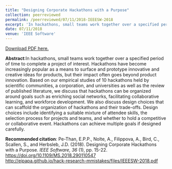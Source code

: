 ```yaml
---
title: "Designing Corporate Hackathons with a Purpose"
collection: peerreviewed
permalink: /peerreviewed/07/11/2018-IEEESW-2018
excerpt: 'In hackathons, small teams work together over a specified period of time to complete a project of interest. Hackathons have become increasingly popular as a means to surface and prototype innovative and creative ideas for products, but their impact often goes beyond product innovation. Based on our empirical studies of 10 hackathons held by scientific communities, a corporation, and universities as well as the review of published literature, we discuss that hackathons can be organized around goals such as enriching social networks, facilitating collaborative learning, and workforce development. We also discuss design choices that can scaffold the organization of hackathons and their trade-offs. Design choices include identifying a suitable mixture of attendee skills, the selection process for projects and teams, and whether to hold a competitive or collaborative event. Hackathons can achieve multiple goals if designed carefully.'
date: 07/11/2018
venue: 'IEEE Software'
---
```

[Download PDF here.](http://eipapa.github.io/hackathon-planning-kit/files/IEEESW-2018.pdf)

**Abstract**:In hackathons, small teams work together over a specified period of time to complete a project of interest. Hackathons have become increasingly popular as a means to surface and prototype innovative and creative ideas for products, but their impact often goes beyond product innovation. Based on our empirical studies of 10 hackathons held by scientific communities, a corporation, and universities as well as the review of published literature, we discuss that hackathons can be organized around goals such as enriching social networks, facilitating collaborative learning, and workforce development. We also discuss design choices that can scaffold the organization of hackathons and their trade-offs. Design choices include identifying a suitable mixture of attendee skills, the selection process for projects and teams, and whether to hold a competitive or collaborative event. Hackathons can achieve multiple goals if designed carefully.

**Recommended citation**: Pe-Than, E.P.P., Nolte, A., Filippova, A., Bird, C., Scallen, S., and Herbsleb, J.D. (2018). Designing Corporate Hackathons with a Purpose. <i>IEEE Software, 36</i> (1), pp. 15-22. https://doi.org/10.1109/MS.2018.290110547 <br>http://eipapa.github.io/hack-research-mmistakes/files/IEEESW-2018.pdf